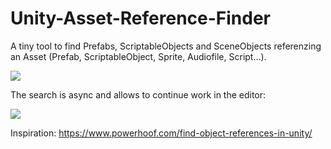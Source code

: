 # Unity-Asset-Reference-Finder
A tiny tool to find Prefabs, ScriptableObjects and SceneObjects referenzing an Asset (Prefab, ScriptableObject, Sprite, Audiofile, Script...).

![](name-of-giphy.gifhttps://cdn.discordapp.com/attachments/424263999819874304/686166033991598091/Aufnahme_2020_03_08_11_40_24_100.gif)

The search is async and allows to continue work in the editor:

![](https://cdn.discordapp.com/attachments/424263999819874304/686166076094021692/Aufnahme_2020_03_08_11_43_58_476.gif)

Inspiration: https://www.powerhoof.com/find-object-references-in-unity/
